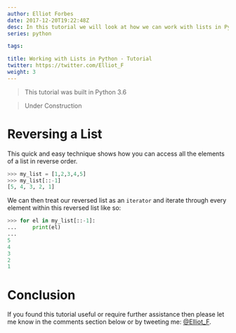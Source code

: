 ```yaml
---
author: Elliot Forbes
date: 2017-12-20T19:22:48Z
desc: In this tutorial we will look at how we can work with lists in Python
series: python

tags:

title: Working with Lists in Python - Tutorial
twitter: https://twitter.com/Elliot_F
weight: 3
---
```


> This tutorial was built in Python 3.6

> Under Construction

# Reversing a List

This quick and easy technique shows how you can access all the elements of a list in reverse order.

```py
>>> my_list = [1,2,3,4,5]
>>> my_list[::-1]
[5, 4, 3, 2, 1]
```

We can then treat our reversed list as an `iterator` and iterate through every element within this reversed list like so:

```py
>>> for el in my_list[::-1]:
...     print(el)
...
5
4
3
2
1
```

# Conclusion

If you found this tutorial useful or require further assistance then please let me know in the comments section below or by tweeting me: [@Elliot_F](https://twitter.com/elliot_f).